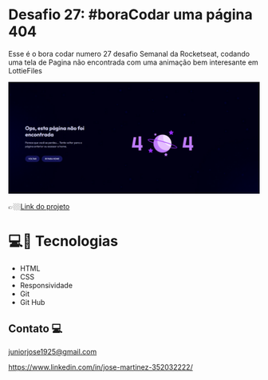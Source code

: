 # Desafio 27: #boraCodar uma página 404

Esse é o bora codar numero 27 desafio Semanal da Rocketseat, codando uma  tela de Pagina não encontrada com uma animação bem interesante em LottieFiles

![preview](./.github/cover.png)

👉🏼[Link do projeto]()


#  💻🔧 Tecnologias

- HTML
- CSS
- Responsividade
- Git
- Git Hub


## Contato 💻

juniorjose1925@gmail.com


https://www.linkedin.com/in/jose-martinez-352032222/
